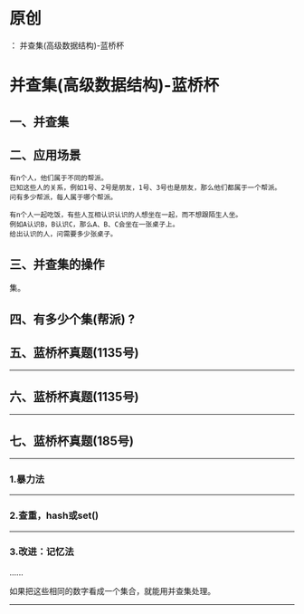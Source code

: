 # 原创
：  并查集(高级数据结构)-蓝桥杯

# 并查集(高级数据结构)-蓝桥杯

## 一、并查集

## 二、应用场景

```
有n个人，他们属于不同的帮派。
已知这些人的关系，例如1号、2号是朋友，1号、3号也是朋友，那么他们都属于一个帮派。
问有多少帮派，每人属于哪个帮派。

有n个人一起吃饭，有些人互相认识认识的人想坐在一起，而不想跟陌生人坐。
例如A认识B，B认识C，那么A、B、C会坐在一张桌子上。
给出认识的人，问需要多少张桌子。
```

## 三、并查集的操作

集。

## 四、有多少个集(帮派) ?

## 五、蓝桥杯真题(1135号)

---


## 六、蓝桥杯真题(1135号)

---


## 七、蓝桥杯真题(185号)

---


### 1.暴力法

---


### 2.查重，hash或set()

---


### 3.改进：记忆法

......

如果把这些相同的数字看成一个集合，就能用并查集处理。

---

